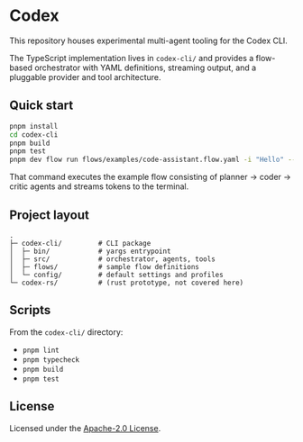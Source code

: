 # Codex

This repository houses experimental multi-agent tooling for the Codex CLI.

The TypeScript implementation lives in `codex-cli/` and provides a flow-based orchestrator with YAML definitions, streaming output, and a pluggable provider and tool architecture.

## Quick start

```bash
pnpm install
cd codex-cli
pnpm build
pnpm test
pnpm dev flow run flows/examples/code-assistant.flow.yaml -i "Hello" --profile local
```

That command executes the example flow consisting of planner → coder → critic agents and streams tokens to the terminal.

## Project layout

```
.
├─ codex-cli/         # CLI package
│  ├─ bin/            # yargs entrypoint
│  ├─ src/            # orchestrator, agents, tools
│  ├─ flows/          # sample flow definitions
│  └─ config/         # default settings and profiles
└─ codex-rs/          # (rust prototype, not covered here)
```

## Scripts

From the `codex-cli/` directory:

- `pnpm lint`
- `pnpm typecheck`
- `pnpm build`
- `pnpm test`

## License

Licensed under the [Apache-2.0 License](LICENSE).
